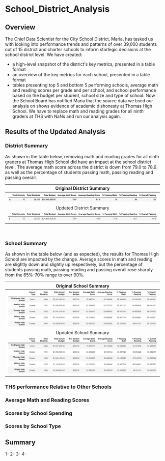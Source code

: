 # School_District_Analysis

## Overview
The Chief Data Scientist for the City School District, Maria, has tasked us with looking into performance trends and patterns of over 39,000 students out of 15 district and charter schools to inform startegic decisions at the school district level.
We have created:
- a high-level snapshot of the district's key metrics, presented in a table format
- an overview of the key metrics for each school, presented in a table format
- tables presenting top 5 and bottom 5 performing schools, average math and reading scores per grade and per school, and school performance based on the budget per student, school size and type of school.
Now the School Board has notified Maria that the source data we bsed our analysis on shows evidence of academic dishonesty at Thomas High School. We have to replace math and reading grades for all ninth graders at THS with NaNs and run our analysis again.

## Results of the Updated Analysis

### District Summary

As shown in the table below, removing math and reading grades for all ninth graders at Thomas High School did have an impact at the school district level. The average math score across the district is down from 79.0 to 78.9, as well as the percentage of students passing math, passing reading and passing overall.

Original District Summary                |
:---------------------------------------:|
![](Resources/District_Summary_1.png)    |
Updated District Summary                 |
![](Resources/District_Summary_2.png)    |

<br>

### School Summary

As shown in the table below (and as expected), the results for Thomas High School are impacted by the change. Average scores in math and reading are slightly down and slightly up respectively, but the percentage of students passing math, passing reading and passing overall rose sharply from the 65%-70% range to over 90%.

Original School Summary                         |
:----------------------------------------------:|
![](Resources/Per_School_Summary_Tail_1.png)    |
Updated School Summary                          |
![](Resources/Per_School_Summary_Tail_2.png)    |

### THS performance Relative to Other Schools


### Average Math and Reading Scores


### Scores by School Spending


### Scores by School Type


## Summary

1-
2- 
3- 
4- 
